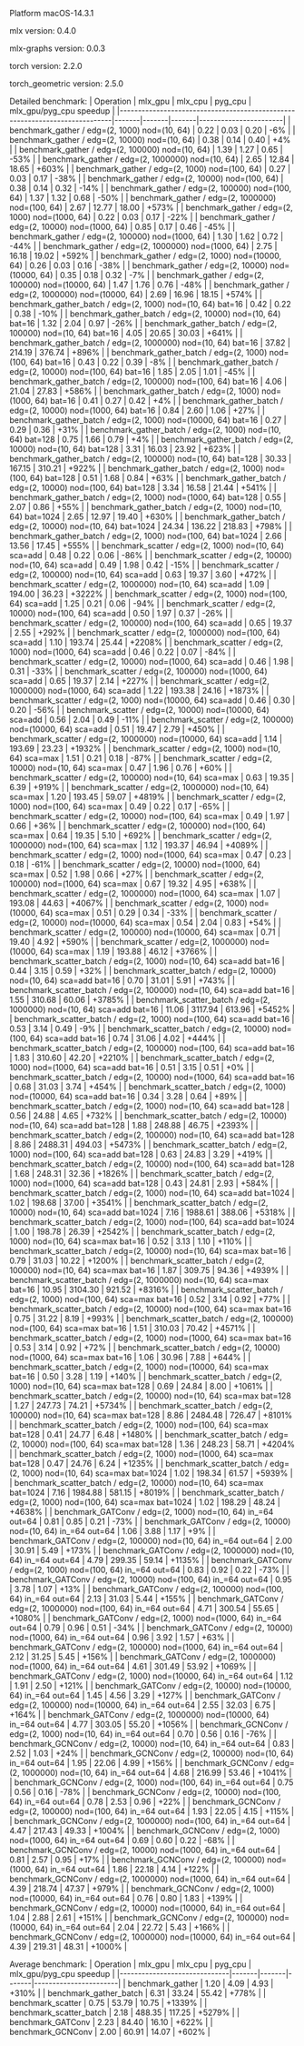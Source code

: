 
Platform macOS-14.3.1

mlx version: 0.4.0

mlx-graphs version: 0.0.3

torch version: 2.2.0

torch_geometric version: 2.5.0

Detailed benchmark:
| Operation                                                                  | mlx_gpu | mlx_cpu | pyg_cpu | mlx_gpu/pyg_cpu speedup |
|----------------------------------------------------------------------------|-------|-------|-------|-----------------------|
| benchmark_gather / edg=(2, 1000) nod=(10, 64)                          |   0.22 |   0.03 |   0.20 |     -6% |
| benchmark_gather / edg=(2, 10000) nod=(10, 64)                         |   0.38 |   0.14 |   0.40 |     +4% |
| benchmark_gather / edg=(2, 100000) nod=(10, 64)                        |   1.39 |   1.27 |   0.65 |    -53% |
| benchmark_gather / edg=(2, 1000000) nod=(10, 64)                       |   2.65 |  12.84 |  18.65 |   +603% |
| benchmark_gather / edg=(2, 1000) nod=(100, 64)                         |   0.27 |   0.03 |   0.17 |    -38% |
| benchmark_gather / edg=(2, 10000) nod=(100, 64)                        |   0.38 |   0.14 |   0.32 |    -14% |
| benchmark_gather / edg=(2, 100000) nod=(100, 64)                       |   1.37 |   1.32 |   0.68 |    -50% |
| benchmark_gather / edg=(2, 1000000) nod=(100, 64)                      |   2.67 |  12.77 |  18.00 |   +573% |
| benchmark_gather / edg=(2, 1000) nod=(1000, 64)                        |   0.22 |   0.03 |   0.17 |    -22% |
| benchmark_gather / edg=(2, 10000) nod=(1000, 64)                       |   0.85 |   0.17 |   0.46 |    -45% |
| benchmark_gather / edg=(2, 100000) nod=(1000, 64)                      |   1.30 |   1.62 |   0.72 |    -44% |
| benchmark_gather / edg=(2, 1000000) nod=(1000, 64)                     |   2.75 |  16.18 |  19.02 |   +592% |
| benchmark_gather / edg=(2, 1000) nod=(10000, 64)                       |   0.26 |   0.03 |   0.16 |    -38% |
| benchmark_gather / edg=(2, 10000) nod=(10000, 64)                      |   0.35 |   0.18 |   0.32 |     -7% |
| benchmark_gather / edg=(2, 100000) nod=(10000, 64)                     |   1.47 |   1.76 |   0.76 |    -48% |
| benchmark_gather / edg=(2, 1000000) nod=(10000, 64)                    |   2.69 |  16.96 |  18.15 |   +574% |
| benchmark_gather_batch / edg=(2, 1000) nod=(10, 64) bat=16             |   0.42 |   0.22 |   0.38 |    -10% |
| benchmark_gather_batch / edg=(2, 10000) nod=(10, 64) bat=16            |   1.32 |   2.04 |   0.97 |    -26% |
| benchmark_gather_batch / edg=(2, 100000) nod=(10, 64) bat=16           |   4.05 |  20.65 |  30.03 |   +641% |
| benchmark_gather_batch / edg=(2, 1000000) nod=(10, 64) bat=16          |  37.82 | 214.19 | 376.74 |   +896% |
| benchmark_gather_batch / edg=(2, 1000) nod=(100, 64) bat=16            |   0.43 |   0.22 |   0.39 |     -8% |
| benchmark_gather_batch / edg=(2, 10000) nod=(100, 64) bat=16           |   1.85 |   2.05 |   1.01 |    -45% |
| benchmark_gather_batch / edg=(2, 100000) nod=(100, 64) bat=16          |   4.06 |  21.04 |  27.83 |   +586% |
| benchmark_gather_batch / edg=(2, 1000) nod=(1000, 64) bat=16           |   0.41 |   0.27 |   0.42 |     +4% |
| benchmark_gather_batch / edg=(2, 10000) nod=(1000, 64) bat=16          |   0.84 |   2.60 |   1.06 |    +27% |
| benchmark_gather_batch / edg=(2, 1000) nod=(10000, 64) bat=16          |   0.27 |   0.29 |   0.36 |    +31% |
| benchmark_gather_batch / edg=(2, 1000) nod=(10, 64) bat=128            |   0.75 |   1.66 |   0.79 |     +4% |
| benchmark_gather_batch / edg=(2, 10000) nod=(10, 64) bat=128           |   3.31 |  16.03 |  23.92 |   +623% |
| benchmark_gather_batch / edg=(2, 100000) nod=(10, 64) bat=128          |  30.33 | 167.15 | 310.21 |   +922% |
| benchmark_gather_batch / edg=(2, 1000) nod=(100, 64) bat=128           |   0.51 |   1.68 |   0.84 |    +63% |
| benchmark_gather_batch / edg=(2, 10000) nod=(100, 64) bat=128          |   3.34 |  16.58 |  21.44 |   +541% |
| benchmark_gather_batch / edg=(2, 1000) nod=(1000, 64) bat=128          |   0.55 |   2.07 |   0.86 |    +55% |
| benchmark_gather_batch / edg=(2, 1000) nod=(10, 64) bat=1024           |   2.65 |  12.97 |  19.40 |   +630% |
| benchmark_gather_batch / edg=(2, 10000) nod=(10, 64) bat=1024          |  24.34 | 136.22 | 218.83 |   +798% |
| benchmark_gather_batch / edg=(2, 1000) nod=(100, 64) bat=1024          |   2.66 |  13.56 |  17.45 |   +555% |
| benchmark_scatter / edg=(2, 1000) nod=(10, 64) sca=add                 |   0.48 |   0.22 |   0.06 |    -86% |
| benchmark_scatter / edg=(2, 10000) nod=(10, 64) sca=add                |   0.49 |   1.98 |   0.42 |    -15% |
| benchmark_scatter / edg=(2, 100000) nod=(10, 64) sca=add               |   0.63 |  19.37 |   3.60 |   +472% |
| benchmark_scatter / edg=(2, 1000000) nod=(10, 64) sca=add              |   1.09 | 194.00 |  36.23 |  +3222% |
| benchmark_scatter / edg=(2, 1000) nod=(100, 64) sca=add                |   1.25 |   0.21 |   0.06 |    -94% |
| benchmark_scatter / edg=(2, 10000) nod=(100, 64) sca=add               |   0.50 |   1.97 |   0.37 |    -26% |
| benchmark_scatter / edg=(2, 100000) nod=(100, 64) sca=add              |   0.65 |  19.37 |   2.55 |   +292% |
| benchmark_scatter / edg=(2, 1000000) nod=(100, 64) sca=add             |   1.10 | 193.74 |  25.44 |  +2208% |
| benchmark_scatter / edg=(2, 1000) nod=(1000, 64) sca=add               |   0.46 |   0.22 |   0.07 |    -84% |
| benchmark_scatter / edg=(2, 10000) nod=(1000, 64) sca=add              |   0.46 |   1.98 |   0.31 |    -33% |
| benchmark_scatter / edg=(2, 100000) nod=(1000, 64) sca=add             |   0.65 |  19.37 |   2.14 |   +227% |
| benchmark_scatter / edg=(2, 1000000) nod=(1000, 64) sca=add            |   1.22 | 193.38 |  24.16 |  +1873% |
| benchmark_scatter / edg=(2, 1000) nod=(10000, 64) sca=add              |   0.46 |   0.30 |   0.20 |    -56% |
| benchmark_scatter / edg=(2, 10000) nod=(10000, 64) sca=add             |   0.56 |   2.04 |   0.49 |    -11% |
| benchmark_scatter / edg=(2, 100000) nod=(10000, 64) sca=add            |   0.51 |  19.47 |   2.79 |   +450% |
| benchmark_scatter / edg=(2, 1000000) nod=(10000, 64) sca=add           |   1.14 | 193.69 |  23.23 |  +1932% |
| benchmark_scatter / edg=(2, 1000) nod=(10, 64) sca=max                 |   1.51 |   0.21 |   0.18 |    -87% |
| benchmark_scatter / edg=(2, 10000) nod=(10, 64) sca=max                |   0.47 |   1.96 |   0.76 |    +60% |
| benchmark_scatter / edg=(2, 100000) nod=(10, 64) sca=max               |   0.63 |  19.35 |   6.39 |   +919% |
| benchmark_scatter / edg=(2, 1000000) nod=(10, 64) sca=max              |   1.20 | 193.45 |  59.07 |  +4819% |
| benchmark_scatter / edg=(2, 1000) nod=(100, 64) sca=max                |   0.49 |   0.22 |   0.17 |    -65% |
| benchmark_scatter / edg=(2, 10000) nod=(100, 64) sca=max               |   0.49 |   1.97 |   0.66 |    +36% |
| benchmark_scatter / edg=(2, 100000) nod=(100, 64) sca=max              |   0.64 |  19.35 |   5.10 |   +692% |
| benchmark_scatter / edg=(2, 1000000) nod=(100, 64) sca=max             |   1.12 | 193.37 |  46.94 |  +4089% |
| benchmark_scatter / edg=(2, 1000) nod=(1000, 64) sca=max               |   0.47 |   0.23 |   0.18 |    -61% |
| benchmark_scatter / edg=(2, 10000) nod=(1000, 64) sca=max              |   0.52 |   1.98 |   0.66 |    +27% |
| benchmark_scatter / edg=(2, 100000) nod=(1000, 64) sca=max             |   0.67 |  19.32 |   4.95 |   +638% |
| benchmark_scatter / edg=(2, 1000000) nod=(1000, 64) sca=max            |   1.07 | 193.08 |  44.63 |  +4067% |
| benchmark_scatter / edg=(2, 1000) nod=(10000, 64) sca=max              |   0.51 |   0.29 |   0.34 |    -33% |
| benchmark_scatter / edg=(2, 10000) nod=(10000, 64) sca=max             |   0.54 |   2.04 |   0.83 |    +54% |
| benchmark_scatter / edg=(2, 100000) nod=(10000, 64) sca=max            |   0.71 |  19.40 |   4.92 |   +590% |
| benchmark_scatter / edg=(2, 1000000) nod=(10000, 64) sca=max           |   1.19 | 193.88 |  46.12 |  +3766% |
| benchmark_scatter_batch / edg=(2, 1000) nod=(10, 64) sca=add bat=16    |   0.44 |   3.15 |   0.59 |    +32% |
| benchmark_scatter_batch / edg=(2, 10000) nod=(10, 64) sca=add bat=16   |   0.70 |  31.01 |   5.91 |   +743% |
| benchmark_scatter_batch / edg=(2, 100000) nod=(10, 64) sca=add bat=16  |   1.55 | 310.68 |  60.06 |  +3785% |
| benchmark_scatter_batch / edg=(2, 1000000) nod=(10, 64) sca=add bat=16 |  11.06 | 3117.94 | 613.96 |  +5452% |
| benchmark_scatter_batch / edg=(2, 1000) nod=(100, 64) sca=add bat=16   |   0.53 |   3.14 |   0.49 |     -9% |
| benchmark_scatter_batch / edg=(2, 10000) nod=(100, 64) sca=add bat=16  |   0.74 |  31.06 |   4.02 |   +444% |
| benchmark_scatter_batch / edg=(2, 100000) nod=(100, 64) sca=add bat=16 |   1.83 | 310.60 |  42.20 |  +2210% |
| benchmark_scatter_batch / edg=(2, 1000) nod=(1000, 64) sca=add bat=16  |   0.51 |   3.15 |   0.51 |     +0% |
| benchmark_scatter_batch / edg=(2, 10000) nod=(1000, 64) sca=add bat=16 |   0.68 |  31.03 |   3.74 |   +454% |
| benchmark_scatter_batch / edg=(2, 1000) nod=(10000, 64) sca=add bat=16 |   0.34 |   3.28 |   0.64 |    +89% |
| benchmark_scatter_batch / edg=(2, 1000) nod=(10, 64) sca=add bat=128   |   0.56 |  24.88 |   4.65 |   +732% |
| benchmark_scatter_batch / edg=(2, 10000) nod=(10, 64) sca=add bat=128  |   1.88 | 248.88 |  46.75 |  +2393% |
| benchmark_scatter_batch / edg=(2, 100000) nod=(10, 64) sca=add bat=128 |   8.86 | 2488.31 | 494.03 |  +5473% |
| benchmark_scatter_batch / edg=(2, 1000) nod=(100, 64) sca=add bat=128  |   0.63 |  24.83 |   3.29 |   +419% |
| benchmark_scatter_batch / edg=(2, 10000) nod=(100, 64) sca=add bat=128 |   1.68 | 248.31 |  32.36 |  +1826% |
| benchmark_scatter_batch / edg=(2, 1000) nod=(1000, 64) sca=add bat=128 |   0.43 |  24.81 |   2.93 |   +584% |
| benchmark_scatter_batch / edg=(2, 1000) nod=(10, 64) sca=add bat=1024  |   1.02 | 198.68 |  37.00 |  +3541% |
| benchmark_scatter_batch / edg=(2, 10000) nod=(10, 64) sca=add bat=1024 |   7.16 | 1988.61 | 388.06 |  +5318% |
| benchmark_scatter_batch / edg=(2, 1000) nod=(100, 64) sca=add bat=1024 |   1.00 | 198.78 |  26.39 |  +2542% |
| benchmark_scatter_batch / edg=(2, 1000) nod=(10, 64) sca=max bat=16    |   0.52 |   3.13 |   1.10 |   +110% |
| benchmark_scatter_batch / edg=(2, 10000) nod=(10, 64) sca=max bat=16   |   0.79 |  31.03 |  10.22 |  +1200% |
| benchmark_scatter_batch / edg=(2, 100000) nod=(10, 64) sca=max bat=16  |   1.87 | 309.75 |  94.36 |  +4939% |
| benchmark_scatter_batch / edg=(2, 1000000) nod=(10, 64) sca=max bat=16 |  10.95 | 3104.30 | 921.52 |  +8316% |
| benchmark_scatter_batch / edg=(2, 1000) nod=(100, 64) sca=max bat=16   |   0.52 |   3.14 |   0.92 |    +77% |
| benchmark_scatter_batch / edg=(2, 10000) nod=(100, 64) sca=max bat=16  |   0.75 |  31.22 |   8.19 |   +993% |
| benchmark_scatter_batch / edg=(2, 100000) nod=(100, 64) sca=max bat=16 |   1.51 | 310.03 |  70.42 |  +4571% |
| benchmark_scatter_batch / edg=(2, 1000) nod=(1000, 64) sca=max bat=16  |   0.53 |   3.14 |   0.92 |    +72% |
| benchmark_scatter_batch / edg=(2, 10000) nod=(1000, 64) sca=max bat=16 |   1.06 |  30.96 |   7.88 |   +644% |
| benchmark_scatter_batch / edg=(2, 1000) nod=(10000, 64) sca=max bat=16 |   0.50 |   3.28 |   1.19 |   +140% |
| benchmark_scatter_batch / edg=(2, 1000) nod=(10, 64) sca=max bat=128   |   0.69 |  24.84 |   8.00 |  +1061% |
| benchmark_scatter_batch / edg=(2, 10000) nod=(10, 64) sca=max bat=128  |   1.27 | 247.73 |  74.21 |  +5734% |
| benchmark_scatter_batch / edg=(2, 100000) nod=(10, 64) sca=max bat=128 |   8.86 | 2484.48 | 726.47 |  +8101% |
| benchmark_scatter_batch / edg=(2, 1000) nod=(100, 64) sca=max bat=128  |   0.41 |  24.77 |   6.48 |  +1480% |
| benchmark_scatter_batch / edg=(2, 10000) nod=(100, 64) sca=max bat=128 |   1.36 | 248.23 |  58.71 |  +4204% |
| benchmark_scatter_batch / edg=(2, 1000) nod=(1000, 64) sca=max bat=128 |   0.47 |  24.76 |   6.24 |  +1235% |
| benchmark_scatter_batch / edg=(2, 1000) nod=(10, 64) sca=max bat=1024  |   1.02 | 198.34 |  61.57 |  +5939% |
| benchmark_scatter_batch / edg=(2, 10000) nod=(10, 64) sca=max bat=1024 |   7.16 | 1984.88 | 581.15 |  +8019% |
| benchmark_scatter_batch / edg=(2, 1000) nod=(100, 64) sca=max bat=1024 |   1.02 | 198.29 |  48.24 |  +4638% |
| benchmark_GATConv / edg=(2, 1000) nod=(10, 64) in_=64 out=64           |   0.81 |   0.85 |   0.21 |    -73% |
| benchmark_GATConv / edg=(2, 10000) nod=(10, 64) in_=64 out=64          |   1.06 |   3.88 |   1.17 |     +9% |
| benchmark_GATConv / edg=(2, 100000) nod=(10, 64) in_=64 out=64         |   2.00 |  30.91 |   5.49 |   +173% |
| benchmark_GATConv / edg=(2, 1000000) nod=(10, 64) in_=64 out=64        |   4.79 | 299.35 |  59.14 |  +1135% |
| benchmark_GATConv / edg=(2, 1000) nod=(100, 64) in_=64 out=64          |   0.83 |   0.92 |   0.22 |    -73% |
| benchmark_GATConv / edg=(2, 10000) nod=(100, 64) in_=64 out=64         |   0.95 |   3.78 |   1.07 |    +13% |
| benchmark_GATConv / edg=(2, 100000) nod=(100, 64) in_=64 out=64        |   2.13 |  31.03 |   5.44 |   +155% |
| benchmark_GATConv / edg=(2, 1000000) nod=(100, 64) in_=64 out=64       |   4.71 | 300.54 |  55.65 |  +1080% |
| benchmark_GATConv / edg=(2, 1000) nod=(1000, 64) in_=64 out=64         |   0.79 |   0.96 |   0.51 |    -34% |
| benchmark_GATConv / edg=(2, 10000) nod=(1000, 64) in_=64 out=64        |   0.96 |   3.92 |   1.57 |    +63% |
| benchmark_GATConv / edg=(2, 100000) nod=(1000, 64) in_=64 out=64       |   2.12 |  31.25 |   5.45 |   +156% |
| benchmark_GATConv / edg=(2, 1000000) nod=(1000, 64) in_=64 out=64      |   4.61 | 301.49 |  53.92 |  +1069% |
| benchmark_GATConv / edg=(2, 1000) nod=(10000, 64) in_=64 out=64        |   1.12 |   1.91 |   2.50 |   +121% |
| benchmark_GATConv / edg=(2, 10000) nod=(10000, 64) in_=64 out=64       |   1.45 |   4.56 |   3.29 |   +127% |
| benchmark_GATConv / edg=(2, 100000) nod=(10000, 64) in_=64 out=64      |   2.55 |  32.03 |   6.75 |   +164% |
| benchmark_GATConv / edg=(2, 1000000) nod=(10000, 64) in_=64 out=64     |   4.77 | 303.05 |  55.20 |  +1056% |
| benchmark_GCNConv / edg=(2, 1000) nod=(10, 64) in_=64 out=64           |   0.70 |   0.56 |   0.16 |    -76% |
| benchmark_GCNConv / edg=(2, 10000) nod=(10, 64) in_=64 out=64          |   0.83 |   2.52 |   1.03 |    +24% |
| benchmark_GCNConv / edg=(2, 100000) nod=(10, 64) in_=64 out=64         |   1.95 |  22.06 |   4.99 |   +156% |
| benchmark_GCNConv / edg=(2, 1000000) nod=(10, 64) in_=64 out=64        |   4.68 | 216.99 |  53.46 |  +1041% |
| benchmark_GCNConv / edg=(2, 1000) nod=(100, 64) in_=64 out=64          |   0.75 |   0.56 |   0.16 |    -78% |
| benchmark_GCNConv / edg=(2, 10000) nod=(100, 64) in_=64 out=64         |   0.78 |   2.53 |   0.96 |    +22% |
| benchmark_GCNConv / edg=(2, 100000) nod=(100, 64) in_=64 out=64        |   1.93 |  22.05 |   4.15 |   +115% |
| benchmark_GCNConv / edg=(2, 1000000) nod=(100, 64) in_=64 out=64       |   4.47 | 217.43 |  49.33 |  +1004% |
| benchmark_GCNConv / edg=(2, 1000) nod=(1000, 64) in_=64 out=64         |   0.69 |   0.60 |   0.22 |    -68% |
| benchmark_GCNConv / edg=(2, 10000) nod=(1000, 64) in_=64 out=64        |   0.81 |   2.57 |   0.95 |    +17% |
| benchmark_GCNConv / edg=(2, 100000) nod=(1000, 64) in_=64 out=64       |   1.86 |  22.18 |   4.14 |   +122% |
| benchmark_GCNConv / edg=(2, 1000000) nod=(1000, 64) in_=64 out=64      |   4.39 | 218.74 |  47.37 |   +979% |
| benchmark_GCNConv / edg=(2, 1000) nod=(10000, 64) in_=64 out=64        |   0.76 |   0.80 |   1.83 |   +139% |
| benchmark_GCNConv / edg=(2, 10000) nod=(10000, 64) in_=64 out=64       |   1.04 |   2.88 |   2.61 |   +151% |
| benchmark_GCNConv / edg=(2, 100000) nod=(10000, 64) in_=64 out=64      |   2.04 |  22.72 |   5.43 |   +166% |
| benchmark_GCNConv / edg=(2, 1000000) nod=(10000, 64) in_=64 out=64     |   4.39 | 219.31 |  48.31 |  +1000% |

Average benchmark:
| Operation                    | mlx_gpu | mlx_cpu | pyg_cpu | mlx_gpu/pyg_cpu speedup |
|------------------------------|-------|-------|-------|-----------------------|
| benchmark_gather         |   1.20 |   4.09 |   4.93 |   +310% |
| benchmark_gather_batch   |   6.31 |  33.24 |  55.42 |   +778% |
| benchmark_scatter        |   0.75 |  53.79 |  10.75 |  +1339% |
| benchmark_scatter_batch  |   2.18 | 488.35 | 117.25 |  +5279% |
| benchmark_GATConv        |   2.23 |  84.40 |  16.10 |   +622% |
| benchmark_GCNConv        |   2.00 |  60.91 |  14.07 |   +602% |